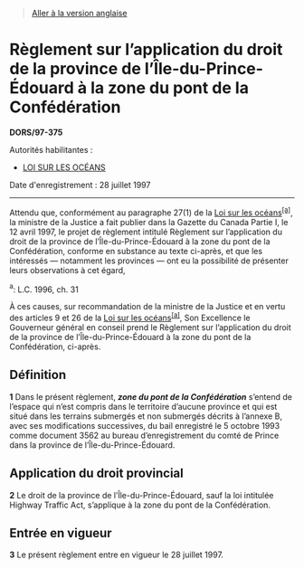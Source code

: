 > [Aller à la version anglaise](/en/Regulations/Statutory%20Orders%20and%20Regulations/97/375.md)

# Règlement sur l’application du droit de la province de l’Île-du-Prince-Édouard à la zone du pont de la Confédération

**DORS/97-375**

Autorités habilitantes : 
- [LOI SUR LES OCÉANS](/fr/Lois/Lois%20du%20Canada/1996/ch.%2031.md)

Date d'enregistrement : 28 juillet 1997

----------

Attendu que, conformément au paragraphe 27(1) de la [Loi sur les océans](/fr/Lois/Lois%20du%20Canada/1996/ch.%2031.md)<sup><a href='#nbp_SOR-97-375_f_hq_5692'>[a]</a></sup>, la ministre de la Justice a fait publier dans la Gazette du Canada Partie I, le 12 avril 1997, le projet de règlement intitulé Règlement sur l’application du droit de la province de l’Île-du-Prince-Édouard à la zone du pont de la Confédération, conforme en substance au texte ci-après, et que les intéressés — notamment les provinces — ont eu la possibilité de présenter leurs observations à cet égard,

<a name='nbp_SOR-97-375_f_hq_5692'><sup>a</sup></a>: L.C. 1996, ch. 31<br />

À ces causes, sur recommandation de la ministre de la Justice et en vertu des articles 9 et 26 de la [Loi sur les océans](/fr/Lois/Lois%20du%20Canada/1996/ch.%2031.md)<sup><a href='#nbp_SOR-97-375_f_hq_5692'>[a]</a></sup>, Son Excellence le Gouverneur général en conseil prend le Règlement sur l’application du droit de la province de l’Île-du-Prince-Édouard à la zone du pont de la Confédération, ci-après.




## Définition


**1** Dans le présent règlement, ***zone du pont de la Confédération*** s’entend de l’espace qui n’est compris dans le territoire d’aucune province et qui est situé dans les terrains submergés et non submergés décrits à l’annexe B, avec ses modifications successives, du bail enregistré le 5 octobre 1993 comme document 3562 au bureau d’enregistrement du comté de Prince dans la province de l’Île-du-Prince-Édouard.




## Application du droit provincial


**2** Le droit de la province de l’Île-du-Prince-Édouard, sauf la loi intitulée Highway Traffic Act, s’applique à la zone du pont de la Confédération.




## Entrée en vigueur


**3** Le présent règlement entre en vigueur le 28 juillet 1997.


